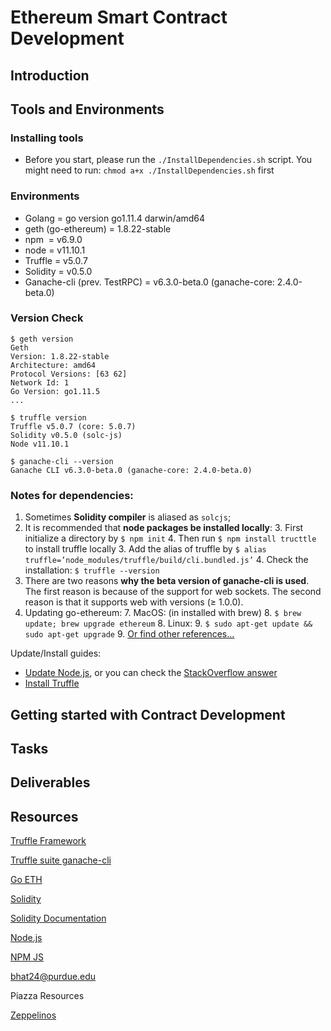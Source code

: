 # Ethereum Smart Contract Development

## Introduction

<!--&nbsp; is for space, &ensp; might works?-->
## Tools and Environments

### Installing tools

* Before you start, please run the `./InstallDependencies.sh` script. You might need to run: `chmod a+x ./InstallDependencies.sh` first

### Environments

* Golang = go version go1.11.4 darwin/amd64
* geth (go-ethereum) = 1.8.22-stable
* npm &nbsp;= v6.9.0
* node = v11.10.1
* Truffle = v5.0.7
* Solidity = v0.5.0
* Ganache-cli (prev. TestRPC) = v6.3.0-beta.0 (ganache-core: 2.4.0-beta.0)

### Version Check

	$ geth version
	Geth
	Version: 1.8.22-stable
	Architecture: amd64
	Protocol Versions: [63 62]
	Network Id: 1
	Go Version: go1.11.5
	...

	$ truffle version
	Truffle v5.0.7 (core: 5.0.7)
	Solidity v0.5.0 (solc-js)
	Node v11.10.1

	$ ganache-cli --version
	Ganache CLI v6.3.0-beta.0 (ganache-core: 2.4.0-beta.0)

		
### Notes for dependencies:

1. Sometimes **Solidity compiler** is aliased as `solcjs`;
2. It is recommended that **node packages be installed locally**:
	3. First initialize a directory by `$ npm init`
	4. Then run `$ npm install tructtle` to install truffle locally
	3. Add the alias of truffle by `$ alias truffle=’node_modules/truffle/build/cli.bundled.js’`
	4. Check the installation: `$ truffle --version`
5. There are two reasons **why the beta version of ganache-cli is used**. The first reason is because of the support for web sockets. The second reason is that it supports web with versions (≥ 1.0.0).
6. Updating go-ethereum:
	7. MacOS: (in installed with brew)
		8. `$ brew update; brew upgrade ethereum`
	8. Linux:
		9. `$ sudo apt-get update && sudo apt-get upgrade`
	9. [Or find other references...](https://www.reddit.com/r/ethereum/comments/3fwyto/how_to_update_geth/)

Update/Install guides:

* [Update Node.js](https://solarianprogrammer.com/2016/04/29/how-to-upgrade-nodejs-mac-os-x/), or you can check the [StackOverflow answer](https://stackoverflow.com/questions/34810526/how-to-properly-upgrade-node-using-nvm)
* [Install Truffle](https://truffleframework.com/docs/truffle/getting-started/installation)

## Getting started with Contract Development

## Tasks

## Deliverables


## Resources

[Truffle Framework](https://truffleframework.com/)

[Truffle suite ganache-cli](https://github.com/trufflesuite/ganache-cli)

[Go ETH](https://github.com/ethereum/go-ethereum)

[Solidity](https://github.com/ethereum/solidity)

[Solidity Documentation](https://solidity.readthedocs.io/en/latest/index.html)

[Node.js](https://nodejs.org/en/)

[NPM JS](https://www.npmjs.com/)

bhat24@purdue.edu

Piazza Resources

[Zeppelinos](https://github.com/zeppelinos/zos)

